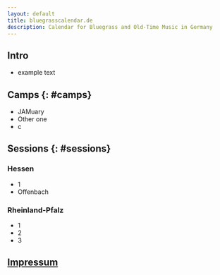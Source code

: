 ```yaml
---
layout: default
title: bluegrasscalendar.de
description: Calendar for Bluegrass and Old-Time Music in Germany
---
```

## Intro
- example text

## Camps {: #camps}
- JAMuary
- Other one
- c

## Sessions {: #sessions}

### Hessen
- 1
- Offenbach
### Rheinland-Pfalz
- 1
- 2
- 3

## [Impressum](/impressum)
